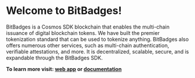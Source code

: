 # Welcome to BitBadges!

BitBadges is a Cosmos SDK blockchain that enables the multi-chain issuance of digital blockchain tokens. We have built the premier tokenization standard that can be used to tokenize anything. BitBadges also offers numerous other services, such as multi-chain authentication, verifiable attestations, and more. It is decentralized, scalable, secure, and is expandable through the BitBadges SDK. 

**To learn more visit: [web app](https://bitbadges.io/) or [documentation](https://docs.bitbadges.io/)**
